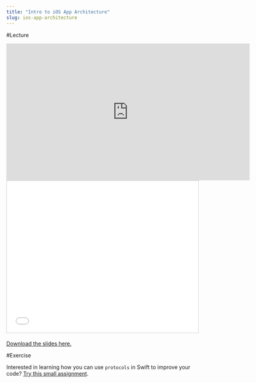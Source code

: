 ```yaml
---
title: "Intro to iOS App Architecture"
slug: ios-app-architecture
---
```


#Lecture

<iframe width="640" height="360" src="https://www.youtube.com/embed/5M1dJQPM-0g" frameborder="0" allowfullscreen></iframe>

<iframe src="//www.slideshare.net/slideshow/embed_code/key/8HCk2gCG4wjTj" width="100%" height="400" frameborder="0" marginwidth="0" marginheight="0" scrolling="no" style="border:1px solid #CCC; border-width:1px; margin-bottom:5px; max-width: 100%;" allowfullscreen> </iframe>

[Download the slides here.](https://s3.amazonaws.com/mgwu-misc/MS-17/Slides/iOS_App_Architecture.pdf)

#Exercise

Interested in learning how you can use `protocols` in Swift to improve your code? [Try this small assignment](https://classroom.github.com/assignment-invitations/51bc451854805fafe63fcc2503d2b54b).

